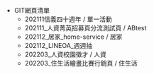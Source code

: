 + GIT網頁清單
  - 202111信義四十週年 / 單一活動
  - 202111_人資菁英招募頁分流測試頁 / ABtest
  - 202112_居家_home-service / 居家
  - 202112_LINEOA_週週抽
  - 202203_人資校園徵才 / 人資
  - 202203_住生活繪畫比賽行銷頁 / 住生活
